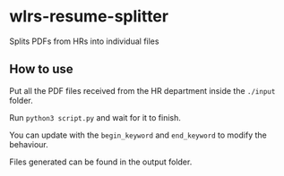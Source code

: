 # wlrs-resume-splitter
Splits PDFs from HRs into individual files

## How to use
Put all the PDF files received from the HR department inside the `./input` folder.

Run `python3 script.py` and wait for it to finish.

You can update with the `begin_keyword` and `end_keyword` to modify the behaviour.

Files generated can be found in the output folder.
